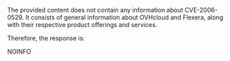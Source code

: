 The provided content does not contain any information about CVE-2006-0529. It consists of general information about OVHcloud and Flexera, along with their respective product offerings and services.

Therefore, the response is:

NOINFO